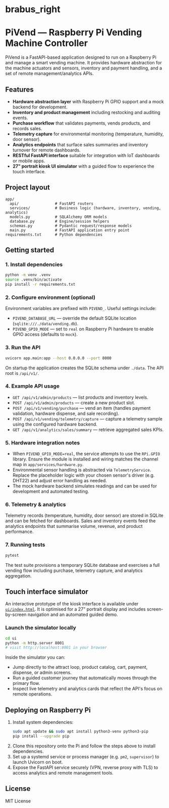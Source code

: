 # brabus_right
# PiVend — Raspberry Pi Vending Machine Controller

PiVend is a FastAPI-based application designed to run on a Raspberry Pi and manage a smart vending machine. It provides
hardware abstraction for the machine actuators and sensors, inventory and payment handling, and a set of remote
management/analytics APIs.

## Features

- **Hardware abstraction layer** with Raspberry Pi GPIO support and a mock backend for development.
- **Inventory and product management** including restocking and auditing events.
- **Purchase workflow** that validates payments, vends products, and records sales.
- **Telemetry capture** for environmental monitoring (temperature, humidity, door sensor).
- **Analytics endpoints** that surface sales summaries and inventory turnover for remote dashboards.
- **RESTful FastAPI interface** suitable for integration with IoT dashboards or mobile apps.
- **27" portrait kiosk UI simulator** with a guided flow to experience the touch interface.

## Project layout

```
app/
  api/                # FastAPI routers
  services/           # Business logic (hardware, inventory, vending, analytics)
  models.py           # SQLAlchemy ORM models
  database.py         # Engine/session helpers
  schemas.py          # Pydantic request/response models
  main.py             # FastAPI application entry point
requirements.txt      # Python dependencies
```

## Getting started

### 1. Install dependencies

```bash
python -m venv .venv
source .venv/bin/activate
pip install -r requirements.txt
```

### 2. Configure environment (optional)

Environment variables are prefixed with `PIVEND_`. Useful settings include:

- `PIVEND_DATABASE_URL` — override the default SQLite location (`sqlite:///./data/vending.db`).
- `PIVEND_GPIO_MODE` — set to `real` on Raspberry Pi hardware to enable GPIO access (defaults to `mock`).

### 3. Run the API

```bash
uvicorn app.main:app --host 0.0.0.0 --port 8000
```

On startup the application creates the SQLite schema under `./data`. The API root is `/api/v1/`.

### 4. Example API usage

- `GET /api/v1/admin/products` — list products and inventory levels.
- `POST /api/v1/admin/products` — create a new product slot.
- `POST /api/v1/vending/purchase` — vend an item (handles payment validation, hardware dispense, and sale recording).
- `POST /api/v1/vending/telemetry/capture` — capture a telemetry sample using the configured hardware backend.
- `GET /api/v1/analytics/sales/summary` — retrieve aggregated sales KPIs.

### 5. Hardware integration notes

- When `PIVEND_GPIO_MODE=real`, the service attempts to use the `RPi.GPIO` library. Ensure the module is installed and
  wiring matches the channel map in `app/services/hardware.py`.
- Environmental sensor handling is abstracted via `TelemetryService`. Replace the placeholder logic with your chosen
  sensor's driver (e.g. DHT22) and adjust error handling as needed.
- The mock hardware backend simulates readings and can be used for development and automated testing.

### 6. Telemetry & analytics

Telemetry records (temperature, humidity, door sensor) are stored in SQLite and can be fetched for dashboards. Sales and
inventory events feed the analytics endpoints that summarise volume, revenue, and product performance.

### 7. Running tests

```bash
pytest
```

The test suite provisions a temporary SQLite database and exercises a full vending flow including purchase,
telemetry capture, and analytics aggregation.

## Touch interface simulator

An interactive prototype of the kiosk interface is available under [`ui/index.html`](ui/index.html). It is optimised
for a 27" portrait display and includes screen-by-screen navigation and an automated guided demo.

### Launch the simulator locally

```bash
cd ui
python -m http.server 8001
# visit http://localhost:8001 in your browser
```

Inside the simulator you can:

- Jump directly to the attract loop, product catalog, cart, payment, dispense, or admin screens.
- Run a guided customer journey that automatically moves through the primary flow.
- Inspect live telemetry and analytics cards that reflect the API's focus on remote operations.

## Deploying on Raspberry Pi

1. Install system dependencies:
   ```bash
   sudo apt update && sudo apt install python3-venv python3-pip
   pip install --upgrade pip
   ```
2. Clone this repository onto the Pi and follow the steps above to install dependencies.
3. Set up a systemd service or process manager (e.g. `pm2`, `supervisor`) to launch Uvicorn on boot.
4. Expose the FastAPI service securely (VPN, reverse proxy with TLS) to access analytics and remote management tools.

## License

MIT License
